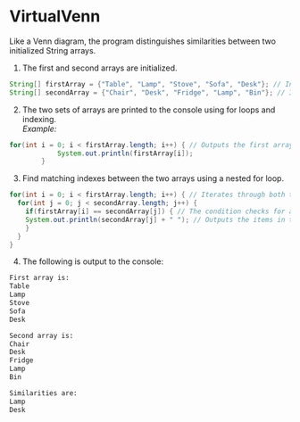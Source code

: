 # VirtualVenn
Like a Venn diagram, the program distinguishes similarities between two initialized String arrays.

1. The first and second arrays are initialized.
```java
String[] firstArray = {"Table", "Lamp", "Stove", "Sofa", "Desk"}; // Initialize and declare first array.
String[] secondArray = {"Chair", "Desk", "Fridge", "Lamp", "Bin"}; // Initialize and declare second array.
```

2. The two sets of arrays are printed to the console using for loops and indexing. \
_Example:_
```java
for(int i = 0; i < firstArray.length; i++) { // Outputs the first array.
			System.out.println(firstArray[i]);
		}
```

3. Find matching indexes between the two arrays using a nested for loop.
```java
for(int i = 0; i < firstArray.length; i++) { // Iterates through both the first array and second array using indexing.
  for(int j = 0; j < secondArray.length; j++) {
    if(firstArray[i] == secondArray[j]) { // The condition checks for a match between the two array indexes.
    System.out.println(secondArray[j] + " "); // Outputs the items in the second Array if they are also found in the first.
    } 
  }
}
```

4. The following is output to the console:
```bash
First array is: 
Table
Lamp
Stove
Sofa
Desk

Second array is: 
Chair
Desk
Fridge
Lamp
Bin

Similarities are: 
Lamp 
Desk
```
